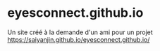 # eyesconnect.github.io
Un site créé à la demande d'un ami pour un projet
https://saiyanjin.github.io/eyesconnect.github.io/
